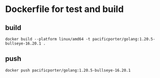 # Dockerfile for test and build

## build

```
docker build --platform linux/amd64 -t pacificporter/golang:1.20.5-bullseye-16.20.1 .
```

## push

```
docker push pacificporter/golang:1.20.5-bullseye-16.20.1
```
